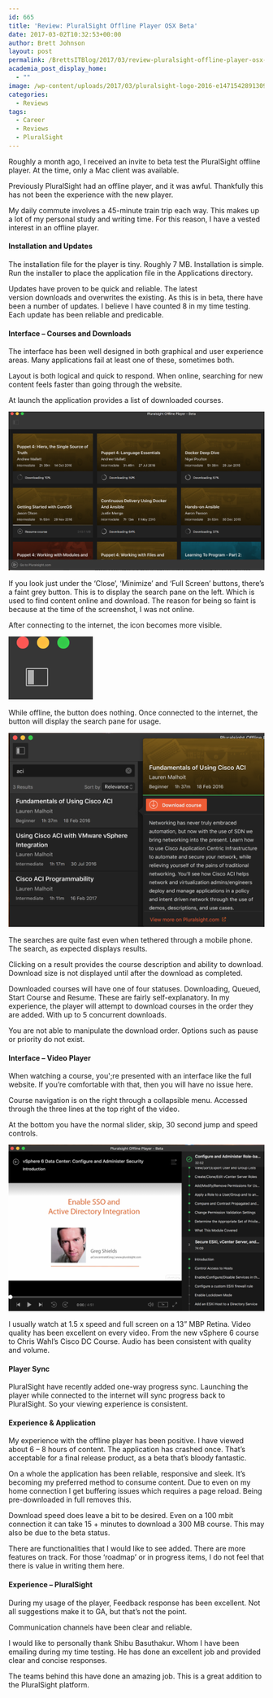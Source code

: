 ```yaml
---
id: 665
title: 'Review: PluralSight Offline Player OSX Beta'
date: 2017-03-02T10:32:53+00:00
author: Brett Johnson
layout: post
permalink: /BrettsITBlog/2017/03/review-pluralsight-offline-player-osx-beta/
academia_post_display_home:
  - ""
image: /wp-content/uploads/2017/03/pluralsight-logo-2016-e1471542891309.png
categories:
  - Reviews
tags:
  - Career
  - Reviews
  - PluralSight
---
```


Roughly a month ago, I received an invite to beta test the PluralSight offline player. At the time, only a Mac client was available.

Previously PluralSight had an offline player, and it was awful. Thankfully this has not been the experience with the new player.

My daily commute involves a 45-minute train trip each way. This makes up a lot of my personal study and writing time. For this reason, I have a vested interest in an offline player.

#### Installation and Updates

The installation file for the player is tiny. Roughly 7 MB. Installation is simple. Run the installer to place the application file in the Applications directory.

Updates have proven to be quick and reliable. The latest version downloads and overwrites the existing. As this is in beta, there have been a number of updates. I believe I have counted 8 in my time testing. Each update has been reliable and predicable.

#### Interface – Courses and Downloads

The interface has been well designed in both graphical and user experience areas. Many applications fail at least one of these, sometimes both.

Layout is both logical and quick to respond. When online, searching for new content feels faster than going through the website.

At launch the application provides a list of downloaded courses.

[![Player Grid](/assets/images/2017/03/Offline-Player-Grid.png)]({{site.url}}/assets/images/2017/03/Offline-Player-Grid.png)

If you look just under the ‘Close’, ‘Minimize’ and ‘Full Screen’ buttons, there’s a faint grey button. This is to display the search pane on the left. Which is used to find content online and download. The reason for being so faint is because at the time of the screenshot, I was not online.

After connecting to the internet, the icon becomes more visible.

[![Button Thing](/assets/images/2017/03/Offline-Player-Navigation-Button.png)]({{site.url}}/assets/images/2017/03/Offline-Player-Navigation-Button.png)

While offline, the button does nothing. Once connected to the internet, the button will display the search pane for usage.

[![Search](/assets/images/2017/03/Offline-Player-Search.png)]({{site.url}}/assets/images/2017/03/Offline-Player-Search.png)

The searches are quite fast even when tethered through a mobile phone. The search, as expected displays results.

Clicking on a result provides the course description and ability to download. Download size is not displayed until after the download as completed.

Downloaded courses will have one of four statuses. Downloading, Queued, Start Course and Resume. These are fairly self-explanatory. In my experience, the player will attempt to download courses in the order they are added. With up to 5 concurrent downloads.

You are not able to manipulate the download order. Options such as pause or priority do not exist.

#### Interface – Video Player 

When watching a course, you';re presented with an interface like the full website. If you’re comfortable with that, then you will have no issue here.

Course navigation is on the right through a collapsible menu. Accessed through the three lines at the top right of the video.

At the bottom you have the normal slider, skip, 30 second jump and speed controls.

[![Video Player](/assets/images/2017/03/Offline-Player-Video.png)]({{site.url}}/assets/images/2017/03/Offline-Player-Video.png)

I usually watch at 1.5 x speed and full screen on a 13” MBP Retina. Video quality has been excellent on every video. From the new vSphere 6 course to Chris Wahl’s Cisco DC Course. Audio has been consistent with quality and volume.

#### Player Sync

PluralSight have recently added one-way progress sync. Launching the player while connected to the internet will sync progress back to PluralSight. So your viewing experience is consistent.

#### Experience & Application

My experience with the offline player has been positive. I have viewed about 6 – 8 hours of content. The application has crashed once. That’s acceptable for a final release product, as a beta that’s bloody fantastic.

On a whole the application has been reliable, responsive and sleek. It’s becoming my preferred method to consume content. Due to even on my home connection I get buffering issues which requires a page reload. Being pre-downloaded in full removes this.

Download speed does leave a bit to be desired. Even on a 100 mbit connection it can take 15 + minutes to download a 300 MB course. This may also be due to the beta status.

There are functionalities that I would like to see added. There are more features on track. For those ‘roadmap’ or in progress items, I do not feel that there is value in writing them here.

#### Experience – PluralSight

During my usage of the player, Feedback response has been excellent. Not all suggestions make it to GA, but that’s not the point.

Communication channels have been clear and reliable.

I would like to personally thank Shibu Basuthakur. Whom I have been emailing during my time testing. He has done an excellent job and provided clear and concise responses.

The teams behind this have done an amazing job. This is a great addition to the PluralSight platform.